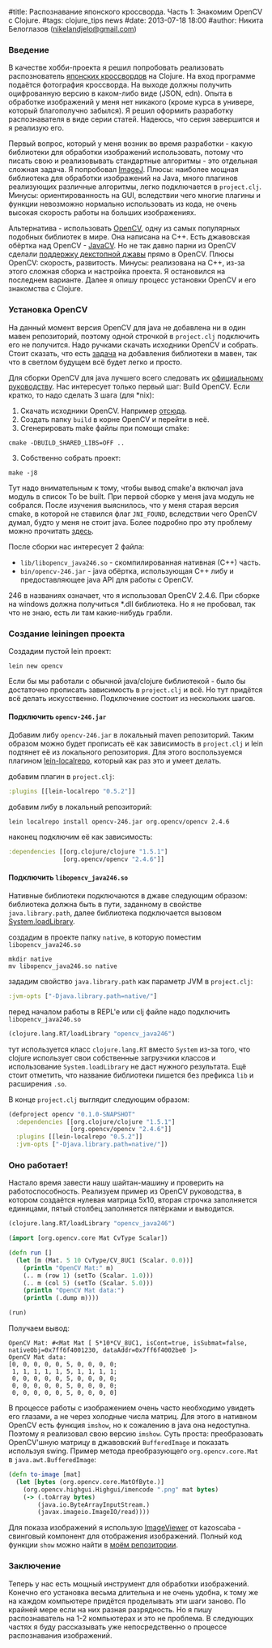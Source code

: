 #title: Распознавание японского кроссворда. Часть 1: Знакомим OpenCV с Clojure.
#tags: clojure_tips news
#date: 2013-07-18 18:00
#author: Никита Белоглазов (nikelandjelo@gmail.com)

### Введение

В качестве хобби-проекта я решил попробовать реализовать распознователь [японских кроссвордов](http://ru.wikipedia.org/wiki/Японский_кроссворд) на Clojure. На вход программе подаётся фотография кроссворда. На выходе должны получить оцифрованную версию в каком-либо виде (JSON, edn). Опыта в обработке изображений у меня нет никакого (кроме курса в универе, который благополучно забылся). Я решил оформить разработку распознавателя в виде серии статей. Надеюсь, что серия завершится и я реализую его.

Первый вопрос, который у меня возник во время разработки - какую библиотеки для обработки изображений использовать, потому что писать свою и реализовывать стандартные алгоритмы - это отдельная сложная задача. Я попробовал [ImageJ](http://rsbweb.nih.gov/ij/). Плюсы: наиболее мощная библиотека для обработки изображений на Java, много плагинов реализующих различные алгоритмы, легко подключается в `project.clj`. Минусы: ориентированность на GUI, вследствии чего многие плагины и функции невозможно нормально использовать из кода, не очень высокая скорость работы на больших изображениях.

Альтернатива - использовать [OpenCV](http://opencv.org/), одну из самых популярных подобных библиотек в мире. Она написана на С++. Есть джавовская обёртка над OpenCV - [JavaCV](http://code.google.com/p/javacv/). Но не так давно парни из OpenCV сделали [поддержку декстопной джавы](http://opencv.org/opencv-java-api.html) прямо в OpenCV. Плюсы OpenCV: скорость, развитость. Минусы: реализована на С++, из-за этого сложная сборка и настройка проекта. Я остановился на последнем варианте. Далее я опишу процесс установки OpenCV и его знакомства с Clojure.

### Установка OpenCV

На данный момент версия OpenCV для java не добавлена ни в один мавен репозиторий, поэтому одной строчкой в `project.clj` подключить его не получится. Надо ручками скачать исходники OpenCV и собрать. Стоит сказать, что есть [задача](http://code.opencv.org/issues/3097) на добавления библиотеки в мавен, так что в светлом будущем всё будет легко и просто.

Для сборки OpenCV для java лучшего всего следовать их [официальному руководству](http://docs.opencv.org/2.4.4-beta/doc/tutorials/introduction/desktop_java/java_dev_intro.html). Нас интересует только первый шаг: Build OpenCV. Если кратко, то надо сделать 3 шага (для *nix):

1. Скачать исходники OpenCV. Например [отсюда](http://sourceforge.net/projects/opencvlibrary/files/).
2. Создать папку `build` в корне OpenCV и перейти в неё.
2. Сгенерировать make файлы при помощи cmake:
```shell
cmake -DBUILD_SHARED_LIBS=OFF ..
```
3. Собственно собрать проект:
```shell
make -j8
```

Тут надо внимательным к тому, чтобы вывод cmake'а включал java модуль в список To be built. При первой сборке у меня java модуль не собрался. После изучения выяснилось, что у меня старая версия cmake, в которой не ставился флаг `JNI_FOUND`, вследствии чего OpenCV думал, будто у меня не стоит java. Более подробно про эту проблему можно прочитать [здесь](http://code.opencv.org/issues/2931).

После сборки нас интересует 2 файла:

* `lib/libopencv_java246.so` - скомпилированная нативная (С++) часть.
* `bin/opencv-246.jar` - java обёртка, использующая C++ либу и предоставляющее java API для работы с OpenCV.

246 в названиях означает, что я использовал OpenCV 2.4.6. При сборке на windows должна получиться *.dll библиотека. Но я не пробовал, так что не знаю, есть ли там какие-нибудь грабли.

### Создание leiningen проекта

Создадим пустой lein проект:

```shell
lein new opencv
```

Если бы мы работали с обычной java/clojure библиотекой - было бы достаточно прописать зависимость в `project.clj` и всё. Но тут придётся всё делать искусственно. Подключение состоит из нескольких шагов.

#### Подключить `opencv-246.jar`
Добавим либу `opencv-246.jar` в локальный maven репозиторий. Таким образом можно будет прописать её как зависимость в `project.clj` и lein подтянет её из локального репозитория. Для этого воспользуемся плагином [lein-localrepo](https://github.com/kumarshantanu/lein-localrepo), который как раз это и умеет делать.

добавим плагин в `project.clj`:

```clojure
:plugins [[lein-localrepo "0.5.2"]]
```

добавим либу в локальный репозиторий:

```shell
lein localrepo install opencv-246.jar org.opencv/opencv 2.4.6
```

наконец подключим её как зависимость:

```clojure
:dependencies [[org.clojure/clojure "1.5.1"]
               [org.opencv/opencv "2.4.6"]]
```

#### Подключить `libopencv_java246.so`
Нативные библиотеки подключаются в джаве следующим образом: библиотека должна быть в пути, заданному в свойстве `java.library.path`, далее библиотека подключается вызовом [System.loadLibrary](http://docs.oracle.com/javase/7/docs/api/java/lang/System.html#loadLibrary%28java.lang.String%29).

создадим в проекте папку `native`, в которую поместим `libopencv_java246.so`
```shell
mkdir native
mv libopencv_java246.so native
```

зададим свойство `java.library.path` как параметр JVM в `project.clj`:
```clojure
:jvm-opts ["-Djava.library.path=native/"]
```

перед началом работы в REPL'е или clj файле надо подключить `libopencv_java246.so`
```clojure
(clojure.lang.RT/loadLibrary "opencv_java246")
```
тут используется класс `clojure.lang.RT` вместо `System` из-за того, что clojure использует свои собственные загрузчики классов и использование `System.loadLibrary` не даст нужного результата. Ещё стоит отметить, что название библиотеки пишется без префикса `lib` и расширения `.so`.

В конце `project.clj` выглядит следующим образом:
```clojure
(defproject opencv "0.1.0-SNAPSHOT"
  :dependencies [[org.clojure/clojure "1.5.1"]
                 [org.opencv/opencv "2.4.6"]]
  :plugins [[lein-localrepo "0.5.2"]]
  :jvm-opts ["-Djava.library.path=native/"])
```

### Оно работает!

Настало время завести нашу шайтан-машину и проверить на работоспособность. Реализуем пример из OpenCV руководства, в котором создаётся нулевая матрица 5x10, вторая строчка заполняется единицами, пятый столбец заполняется пятёрками и выводится.

```clojure
(clojure.lang.RT/loadLibrary "opencv_java246")

(import [org.opencv.core Mat CvType Scalar])

(defn run []
  (let [m (Mat. 5 10 CvType/CV_8UC1 (Scalar. 0.0))]
    (println "OpenCV Mat:" m)
    (.. m (row 1) (setTo (Scalar. 1.0)))
    (.. m (col 5) (setTo (Scalar. 5.0)))
    (println "OpenCV Mat data:")
    (println (.dump m))))

(run)
```
Получаем вывод:
```
OpenCV Mat: #<Mat Mat [ 5*10*CV_8UC1, isCont=true, isSubmat=false, nativeObj=0x7ff6f4001230, dataAddr=0x7ff6f4002be0 ]>
OpenCV Mat data:
[0, 0, 0, 0, 0, 5, 0, 0, 0, 0;
 1, 1, 1, 1, 1, 5, 1, 1, 1, 1;
 0, 0, 0, 0, 0, 5, 0, 0, 0, 0;
 0, 0, 0, 0, 0, 5, 0, 0, 0, 0;
 0, 0, 0, 0, 0, 5, 0, 0, 0, 0]
```

В процессе работы с изображением очень часто необходимо увидеть его глазами, а не через холодные числа матриц. Для этого в нативном OpenCV есть функция `imshow`, но к сожалению в java она недоступна. Поэтому я реализовал свою версию `imshow`. Суть проста: преобразовать OpenCV'шную матрицу в джавовский `BufferedImage` и показать используя swing. Пример метода преобразующего `org.opencv.core.Mat` в `java.awt.BufferedImage`:
```clojure
(defn to-image [mat]
  (let [bytes (org.opencv.core.MatOfByte.)]
    (org.opencv.highgui.Highgui/imencode ".png" mat bytes)
    (-> (.toArray bytes)
        (java.io.ByteArrayInputStream.)
        (javax.imageio.ImageIO/read))))
```

Для показа изображений я использую [ImageViewer](https://github.com/kazocsaba/imageviewer) от kazoscaba - свинговый компонент для отображения изображений. Полный код функции `show` можно найти в [моём репозитории](https://github.com/nbeloglazov/nonojure/blob/master/recognition/src/recognition/utils.clj#L11).

### Заключение

Теперь у нас есть мощный инструмент для обработки изображений. Конечно его установка весьма длительна и не очень удобна, к тому же на каждом компьютере придётся проделывать эти шаги заново. По крайней мере если на них разная разрядность. Но я пишу распознаватель на 1-2 компьютерах и это не проблема. В следующих частях я буду рассказывать уже непосредственно о процессе распознавания изображений.

